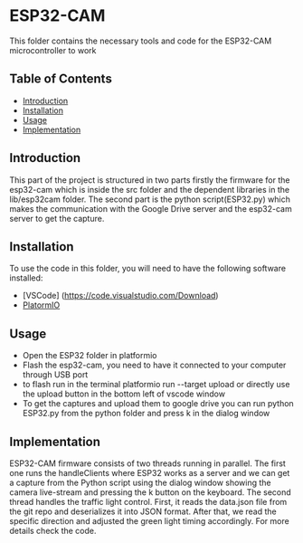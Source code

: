 # ESP32-CAM

This folder contains the necessary tools and code for the ESP32-CAM microcontroller to work

## Table of Contents

- [Introduction](#introduction)
- [Installation](#installation)
- [Usage](#usage)
- [Implementation](#implementation)


## Introduction

This part of the project is structured in two parts firstly the firmware for the esp32-cam which is inside the src folder and the dependent libraries in the lib/esp32cam folder. The second part is the python script(ESP32.py) which makes the communication with the Google Drive server and the esp32-cam server to get the capture. 


## Installation

To use the code in this folder, you will need to have the following software installed:

- [VSCode] (https://code.visualstudio.com/Download)
- [PlatormIO](https://platformio.org/install/ide?install=vscode)

## Usage
- Open the ESP32 folder in platformio
- Flash the esp32-cam, you need to have it connected to your computer through USB port
- to flash run in the terminal platformio run --target upload or directly use the upload button in the bottom left of vscode window
- To get the captures and upload them to google drive you can run python ESP32.py from the python folder and press k in the dialog window 

## Implementation
ESP32-CAM firmware consists of two threads running in parallel. The first one runs the handleClients where ESP32 works as a server and we can get a capture from the Python script using the dialog window showing the camera live-stream and pressing the k button on the keyboard. 
The second thread handles the traffic light control. First, it reads the data.json file from the git repo and deserializes it into JSON format.
After that, we read the specific direction and adjusted the green light timing accordingly.
For more details check the code. 
